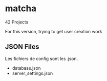 # matcha
42 Projects

For this version, trying to get user creation work

## JSON Files

Les fichiers de config sont les .json.

 - database.json
 - server_settings.json
